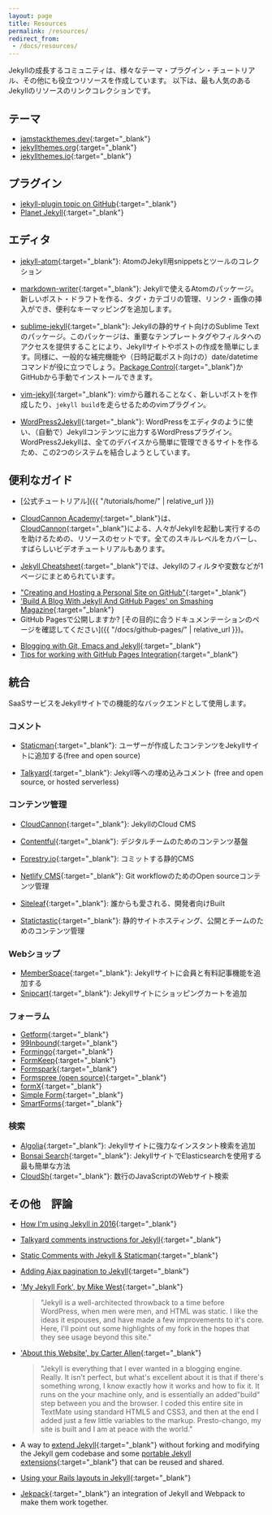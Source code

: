 ```yaml
---
layout: page
title: Resources
permalink: /resources/
redirect_from:
 - /docs/resources/
---
```

Jekyllの成長するコミュニティは、様々なテーマ・プラグイン・チュートリアル、その他にも役立つリソースを作成しています。
以下は、最も人気のあるJekyllのリソースのリンクコレクションです。
<!-- Jekyll's growing community produces wide variety of themes, plugins, tutorials
and other resources that can be helpful. Below is a collection of links to
some of the most popular Jekyll resources. -->

## テーマ
<!-- ## Themes -->
- [jamstackthemes.dev](https://jamstackthemes.dev/ssg/jekyll/){:target="_blank"}
- [jekyllthemes.org](http://jekyllthemes.org/){:target="_blank"}
- [jekyllthemes.io](https://jekyllthemes.io/){:target="_blank"}

## プラグイン
<!-- ## Plugins -->
- [jekyll-plugin topic on GitHub](https://github.com/topics/jekyll-plugin){:target="_blank"}
- [Planet Jekyll](https://github.com/planetjekyll/awesome-jekyll-plugins){:target="_blank"}

## エディタ
<!-- ## Editors -->

- [jekyll-atom](https://atom.io/packages/jekyll){:target="_blank"}: AtomのJekyll用snippetsとツールのコレクション
<!-- - [jekyll-atom](https://atom.io/packages/jekyll): A collection of snippets and tools for Jekyll in Atom -->
- [markdown-writer](https://atom.io/packages/markdown-writer){:target="_blank"}: Jekyllで使えるAtomのパッケージ。新しいポスト・ドラフトを作る、タグ・カテゴリの管理、リンク・画像の挿入ができ、便利なキーマッピングを追加します。
<!-- - [markdown-writer](https://atom.io/packages/markdown-writer)： An Atom package for Jekyll. It can create new posts/drafts, manage tags/categories, insert link/images and add many useful key mappings. -->
- [sublime-jekyll](https://github.com/23maverick23/sublime-jekyll){:target="_blank"}: Jekyllの静的サイト向けのSublime Textのパッケージ。このパッケージは、重要なテンプレートタグやフィルタへのアクセスを提供することにより、Jekyllサイトやポストの作成を簡単にします。同様に、一般的な補完機能や（日時記載ポスト向けの）date/datetimeコマンドが役に立つでしょう。[Package Control](https://packagecontrol.io/packages/Jekyll){:target="_blank"}かGitHubから手動でインストールできます。
<!-- - [sublime-jekyll](https://github.com/23maverick23/sublime-jekyll): A Sublime Text package for Jekyll static sites. This package should help creating Jekyll sites and posts easier by providing access to key template tags and filters, as well as common completions and a current date/datetime command (for dating posts). You can install this package manually via GitHub, or via [Package Control](https://packagecontrol.io/packages/Jekyll). -->
- [vim-jekyll](https://github.com/parkr/vim-jekyll){:target="_blank"}: vimから離れることなく、新しいポストを作成したり、`jekyll build`を走らせるためのvimプラグイン。
<!-- - [vim-jekyll](https://github.com/parkr/vim-jekyll): A vim plugin to generate new posts and run `jekyll build` all without leaving vim. -->
- [WordPress2Jekyll](https://wordpress.org/plugins/wp2jekyll/){:target="_blank"}: WordPressをエディタのように使い、（自動で）Jekyllコンテンツに出力するWordPressプラグイン。WordPress2Jekyllは、全てのデバイスから簡単に管理できるサイトを作るため、この2つのシステムを結合しようとしています。
<!-- - [WordPress2Jekyll](https://wordpress.org/plugins/wp2jekyll/): A WordPress plugin that allows you to use WordPress as your editor and (automatically) export content in to Jekyll. WordPress2Jekyll attempts to marry these two systems together in order to make a site that can be easily managed from all devices. -->

## 便利なガイド
<!-- ## Useful Guides -->

- [公式チュートリアル]({{ "/tutorials/home/" | relative_url }})
<!-- - [Official tutorials](/tutorials/home/) -->
- [CloudCannon Academy](https://learn.cloudcannon.com/){:target="_blank"}は、[CloudCannon](https://cloudcannon.com/){:target="_blank"}による、人々がJekyllを起動し実行するのを助けるための、リソースのセットです。全てのスキルレベルをカバーし、すばらしいビデオチュートリアルもあります。
<!-- - [CloudCannon Academy](https://learn.cloudcannon.com/) is a set of resources created by [CloudCannon](https://cloudcannon.com/) to help folks get up and running with Jekyll. They cover all skill levels, and even include some great video tutorials. -->
- [Jekyll Cheatsheet](https://learn.cloudcannon.com/jekyll-cheat-sheet/){:target="_blank"}では、Jekyllのフィルタや変数などが1ページにまとめられています。
<!-- - [Jekyll Cheatsheet](https://learn.cloudcannon.com/jekyll-cheat-sheet/) is a single-page resource for Jekyll filters, variables, and the like. -->
- ["Creating and Hosting a Personal Site on GitHub"](http://jmcglone.com/guides/github-pages/){:target="_blank"}
- ['Build A Blog With Jekyll And GitHub Pages' on Smashing Magazine](https://www.smashingmagazine.com/2014/08/01/build-blog-jekyll-github-pages/){:target="_blank"}
- GitHub Pagesで公開しますか? [その目的に合うドキュメンテーションのページを確認してください]({{ "/docs/github-pages/" | relative_url }})。
<!-- - Publishing to GitHub Pages? [Check out our documentation page for just that purpose](/docs/github-pages/). -->
- [Blogging with Git, Emacs and Jekyll](https://metajack.im/2009/01/23/blogging-with-git-emacs-and-jekyll/){:target="_blank"}
- [Tips for working with GitHub Pages Integration](https://gist.github.com/jedschneider/2890453){:target="_blank"}

## 統合
<!-- ## Integrations -->

SaaSサービスをJekyllサイトでの機能的なバックエンドとして使用します。
<!-- Use a SaaS service as a backend for functionality on your Jekyll site -->

### コメント
<!-- ### Comments -->
  - [Staticman](https://staticman.net){:target="_blank"}: ユーザーが作成したコンテンツをJekyllサイトに追加する(free and open source)
  <!-- - [Staticman](https://staticman.net): Add user-generated content to a Jekyll site (free and open source) -->
  - [Talkyard](https://www.talkyard.io/blog-comments){:target="_blank"}: Jekyll等への埋め込みコメント (free and open source, or hosted serverless)
  <!-- - [Talkyard](https://www.talkyard.io/blog-comments): Embedded comments for Jekyll and others (free and open source, or hosted serverless) -->

### コンテンツ管理
<!-- ### Content Management -->
  - [CloudCannon](https://cloudcannon.com/){:target="_blank"}: JekyllのCloud CMS
  <!-- - [CloudCannon](https://cloudcannon.com/): The Cloud CMS for Jekyll -->
  - [Contentful](https://github.com/contentful/jekyll-contentful-data-import){:target="_blank"}: デジタルチームのためのコンテンツ基盤
  <!-- - [Contentful](https://github.com/contentful/jekyll-contentful-data-import) Content infrastructure for digital teams -->
  - [Forestry.io](https://forestry.io/){:target="_blank"}: コミットする静的CMS
  <!-- - [Forestry.io](https://forestry.io/): A static CMS that commits -->
  - [Netlify CMS](https://www.netlifycms.org/){:target="_blank"}: Git workflowのためのOpen sourceコンテンツ管理
  <!-- - [Netlify CMS](https://www.netlifycms.org/): Open source content management for your Git workflow -->
  - [Siteleaf](https://www.siteleaf.com/){:target="_blank"}: 誰からも愛される、開発者向けBuilt
  <!-- - [Siteleaf](https://www.siteleaf.com/): Built for developers, Loved by everyone -->
  - [Statictastic](https://www.statictastic.com/){:target="_blank"}: 静的サイトホスティング、公開とチームのためのコンテンツ管理
  <!-- - [Statictastic](https://www.statictastic.com/): Static site hosting, publishing and content management for teams -->

### Webショップ
<!-- ### E-commerce -->
 - [MemberSpace](https://www.memberspace.com/integrations/jekyll-membership/){:target="_blank"}: Jekyllサイトに会員と有料記事機能を追加する
  - [Snipcart](https://snipcart.com/blog/static-site-e-commerce-part-2-integrating-snipcart-with-jekyll){:target="_blank"}: Jekyllサイトにショッピングカートを追加
  <!-- - [MemberSpace](https://www.memberspace.com/integrations/jekyll-membership/): Add memberships and paywall functionality to a Jekyll site
- [Snipcart](https://snipcart.com/blog/static-site-e-commerce-part-2-integrating-snipcart-with-jekyll): Add a shopping cart to a Jekyll site -->

### フォーラム
<!-- ### Forms -->
  - [Getform](https://getform.io){:target="_blank"}
  - [99Inbound](https://www.99inbound.com){:target="_blank"}
  - [Formingo](https://www.formingo.co/guides/jekyll?utm_source=github&utm_medium=jekyll-docs&utm_campaign=Jekyll%20Documentation){:target="_blank"}
  - [FormKeep](https://formkeep.com/guides/contact-form-jekyll?utm_source=github&utm_medium=jekyll-docs&utm_campaign=contact-form-jekyll){:target="_blank"}
  - [Formspark](https://formspark.io/){:target="_blank"}
  - [Formspree (open source)](https://formspree.io/){:target="_blank"}
  - [formX](https://formx.stream){:target="_blank"}
  - [Simple Form](https://getsimpleform.com/){:target="_blank"}
  - [SmartForms](https://smartforms.dev/){:target="_blank"}

### 検索
<!-- ### Search -->
  - [Algolia](https://blog.algolia.com/instant-search-blog-documentation-jekyll-plugin/){:target="_blank"}: Jekyllサイトに強力なインスタント検索を追加
  - [Bonsai Search](https://docs.bonsai.io/article/217-jekyll){:target="_blank"}: JekyllサイトでElasticsearchを使用する最も簡単な方法
  - [CloudSh](https://cloudsh.com/generators/How-to-setup-search-on-Jekyll/){:target="_blank"}: 数行のJavaScriptのWebサイト検索

  <!-- - [Algolia](https://blog.algolia.com/instant-search-blog-documentation-jekyll-plugin/): Add a powerful instant search to your Jekyll site
  - [Bonsai Search](https://docs.bonsai.io/article/217-jekyll): The easiest way to use Elasticsearch for your Jekyll site
  - [CloudSh](https://cloudsh.com/generators/How-to-setup-search-on-Jekyll/): Website search with a few lines of JavaScript -->

## その他　評論
<!-- ## Other commentary -->

- [How I'm using Jekyll in 2016](https://mademistakes.com/articles/using-jekyll-2016/){:target="_blank"}
- [Talkyard comments instructions for Jekyll](https://jekyll-demo.talkyard.io/2018/01/09/installation-instructions.html){:target="_blank"}
- [Static Comments with Jekyll & Staticman](https://mademistakes.com/articles/improving-jekyll-static-comments/){:target="_blank"}
- [Adding Ajax pagination to Jekyll](https://eduardoboucas.com/blog/2014/11/05/adding-ajax-pagination-to-jekyll.html){:target="_blank"}
- ['My Jekyll Fork', by Mike West](https://mikewest.org/2009/11/my-jekyll-fork){:target="_blank"}

  > "Jekyll is a well-architected throwback to a time before WordPress, when men were men, and HTML was static. I like the ideas it espouses, and have made a few improvements to it's core. Here, I'll point out some highlights of my fork in the hopes that they see usage beyond this site."

- ['About this Website', by Carter Allen](http://cartera.me/2010/08/12/about-this-website/){:target="_blank"}

  > "Jekyll is everything that I ever wanted in a blogging engine. Really. It isn't perfect, but what's excellent about it is that if there's something wrong, I know exactly how it works and how to fix it. It runs on the your machine only, and is essentially an added"build" step between you and the browser. I coded this entire site in TextMate using standard HTML5 and CSS3, and then at the end I added just a few little variables to the markup. Presto-chango, my site is built and I am at peace with the world."

- A way to [extend Jekyll](https://github.com/rfelix/jekyll_ext){:target="_blank"} without forking and modifying the Jekyll gem codebase and some [portable Jekyll extensions](https://github.com/rfelix/jekyll_ext/wiki/Extensions){:target="_blank"} that can be reused and shared.
- [Using your Rails layouts in Jekyll](http://numbers.brighterplanet.com/2010/08/09/sharing-rails-views-with-jekyll){:target="_blank"}
- [Jekpack](https://github.com/yfxie/jekpack/){:target="_blank"} an integration of Jekyll and Webpack to make them work together.
